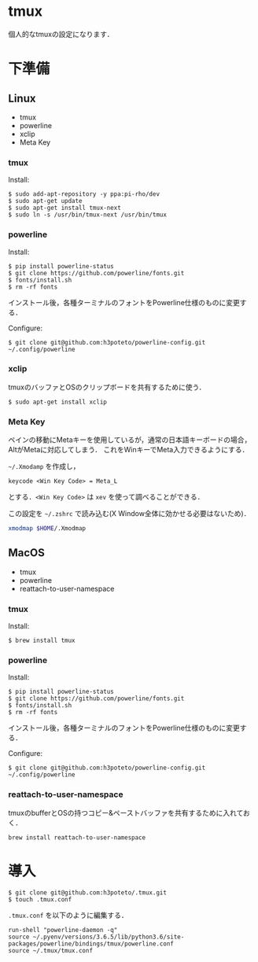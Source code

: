 # tmux
個人的なtmuxの設定になります．

# 下準備
## Linux
- tmux
- powerline
- xclip
- Meta Key

### tmux
Install:

```
$ sudo add-apt-repository -y ppa:pi-rho/dev
$ sudo apt-get update
$ sudo apt-get install tmux-next
$ sudo ln -s /usr/bin/tmux-next /usr/bin/tmux
```

### powerline

Install:

```
$ pip install powerline-status
$ git clone https://github.com/powerline/fonts.git
$ fonts/install.sh
$ rm -rf fonts
```

インストール後，各種ターミナルのフォントをPowerline仕様のものに変更する．

Configure:

```
$ git clone git@github.com:h3poteto/powerline-config.git ~/.config/powerline
```
### xclip
tmuxのバッファとOSのクリップボードを共有するために使う．

```
$ sudo apt-get install xclip
```


### Meta Key
ペインの移動にMetaキーを使用しているが，通常の日本語キーボードの場合，AltがMetaに対応してしまう．
これをWinキーでMeta入力できるようにする．

`~/.Xmodamp` を作成し，

```
keycode <Win Key Code> = Meta_L
```
とする．`<Win Key Code>` は `xev` を使って調べることができる．

この設定を `~/.zshrc` で読み込む(X Window全体に効かせる必要はないため)．

```bash
xmodmap $HOME/.Xmodmap
```


## MacOS
- tmux
- powerline
- reattach-to-user-namespace

### tmux
Install:

```
$ brew install tmux
```

### powerline

Install:

```
$ pip install powerline-status
$ git clone https://github.com/powerline/fonts.git
$ fonts/install.sh
$ rm -rf fonts
```

インストール後，各種ターミナルのフォントをPowerline仕様のものに変更する．

Configure:

```
$ git clone git@github.com:h3poteto/powerline-config.git ~/.config/powerline
```

### reattach-to-user-namespace
tmuxのbufferとOSの持つコピー&ペーストバッファを共有するために入れておく．

```
brew install reattach-to-user-namespace
```


# 導入

```
$ git clone git@github.com:h3poteto/.tmux.git
$ touch .tmux.conf
```

`.tmux.conf` を以下のように編集する．
```
run-shell "powerline-daemon -q"
source ~/.pyenv/versions/3.6.5/lib/python3.6/site-packages/powerline/bindings/tmux/powerline.conf
source ~/.tmux/tmux.conf
```
